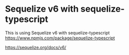 # Sequelize v6 with sequelize-typescript

This is using Sequelize v6 with sequelize-typescript
https://www.npmjs.com/package/sequelize-typescript

https://sequelize.org/docs/v6/
